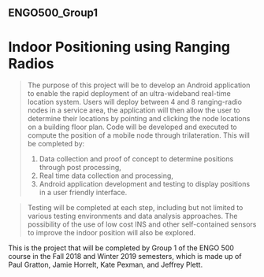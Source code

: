 ## ENGO500_Group1

# Indoor Positioning using Ranging Radios

> The purpose of this project will be to develop an Android application to enable the rapid deployment of an ultra-wideband real-time location system. Users will deploy between 4 and 8 ranging-radio nodes in a service area, the application will then allow the user to determine their locations by pointing and clicking the node locations on a building floor plan. Code will be developed and executed to compute the position of a mobile node through trilateration. This will be completed by:
> 1.	Data collection and proof of concept to determine positions through post processing,
> 2.	Real time data collection and processing, 
> 3.	Android application development and testing to display positions in a user friendly interface.

> Testing will be completed at each step, including but not limited to various testing environments and data analysis approaches. The possibility of the use of low cost INS and other self-contained sensors to improve the indoor position will also be explored.  
  
  

This is the project that will be completed by Group 1 of the ENGO 500 course in the Fall 2018 and Winter 2019 semesters, which is made up of Paul Gratton, Jamie Horrelt, Kate Pexman, and Jeffrey Plett.
